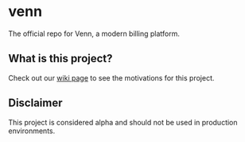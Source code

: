 # venn

The official repo for Venn, a modern billing platform.

## What is this project?

Check out our [wiki page](https://github.com/venn-billing/agent/wiki/Overview) to see the motivations for this project.

## Disclaimer

This project is considered alpha and should not be used in production environments.
